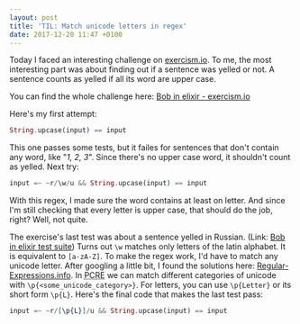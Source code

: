 ```yaml
---
layout: post
title: 'TIL: Match unicode letters in regex'
date: 2017-12-20 11:47 +0100
---
```

Today I faced an interesting challenge on
[exercism.io](http://exercism.io).
To me, the most interesting part was about finding out if a sentence was
yelled or not. A sentence counts as yelled if all its word are upper
case.

You can find the whole challenge here:
[Bob in elixir - exercism.io](http://exercism.io/exercises/elixir/bob/readme)

Here's my first attempt:

```elixir
String.upcase(input) == input
```

This one passes some tests, but it failes for sentences that don't
contain any word, like "*1, 2, 3*". Since there's no upper case word,
it shouldn't count as yelled.
Next try:

```elixir
input =~ ~r/\w/u && String.upcase(input) == input
```

With this regex, I made sure the word contains at least on letter.
And since I'm still checking that every letter is upper case,
that should do the job, right? Well, not quite.

The exercise's last test was about a sentence yelled in Russian.
(Link:
[Bob in elixir test suite](http://exercism.io/exercises/elixir/bob/test-suite#L81))
Turns out `\w` matches only letters of the latin alphabet.
It is equivalent to `[a-zA-Z]`. To make the regex work,
I'd have to match any unicode letter. After googling a little bit,
I found the solutions here: [Regular-Expressions.info](https://www.regular-expressions.info/unicode.html).
In <abbr title="Perl Compatible Regular Expressions">PCRE</abbr> we can
match different categories of unicode with `\p{<some_unicode_category>}`.
For letters, you can use `\p{Letter}` or its short form `\p{L}`.
Here's the final code that makes the last test pass:

```elixir
input =~ ~r/[\p{L}]/u && String.upcase(input) == input
```

